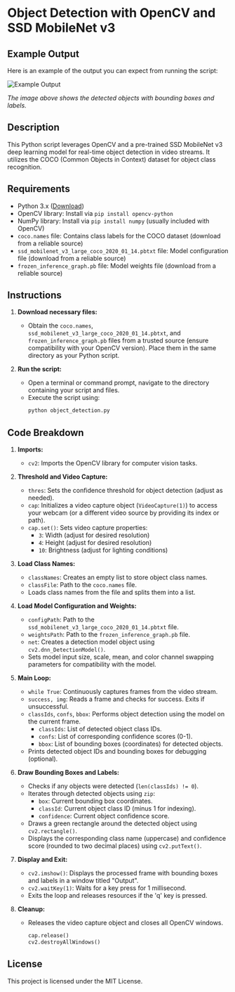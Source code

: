 # Object Detection with OpenCV and SSD MobileNet v3
## Example Output

Here is an example of the output you can expect from running the script:

![Example Output](example_output.png)

*The image above shows the detected objects with bounding boxes and labels.*


## Description

This Python script leverages OpenCV and a pre-trained SSD MobileNet v3 deep learning model for real-time object detection in video streams. It utilizes the COCO (Common Objects in Context) dataset for object class recognition.

## Requirements

- Python 3.x ([Download](https://www.python.org/downloads/))
- OpenCV library: Install via `pip install opencv-python`
- NumPy library: Install via `pip install numpy` (usually included with OpenCV)
- `coco.names` file: Contains class labels for the COCO dataset (download from a reliable source)
- `ssd_mobilenet_v3_large_coco_2020_01_14.pbtxt` file: Model configuration file (download from a reliable source)
- `frozen_inference_graph.pb` file: Model weights file (download from a reliable source)

## Instructions

1. **Download necessary files:**
   - Obtain the `coco.names`, `ssd_mobilenet_v3_large_coco_2020_01_14.pbtxt`, and `frozen_inference_graph.pb` files from a trusted source (ensure compatibility with your OpenCV version). Place them in the same directory as your Python script.

2. **Run the script:**
   - Open a terminal or command prompt, navigate to the directory containing your script and files.
   - Execute the script using:
     ```sh
     python object_detection.py
     ```

## Code Breakdown

1. **Imports:**
   - `cv2`: Imports the OpenCV library for computer vision tasks.

2. **Threshold and Video Capture:**
   - `thres`: Sets the confidence threshold for object detection (adjust as needed).
   - `cap`: Initializes a video capture object (`VideoCapture(1)`) to access your webcam (or a different video source by providing its index or path).
   - `cap.set()`: Sets video capture properties:
     - `3`: Width (adjust for desired resolution)
     - `4`: Height (adjust for desired resolution)
     - `10`: Brightness (adjust for lighting conditions)

3. **Load Class Names:**
   - `classNames`: Creates an empty list to store object class names.
   - `classFile`: Path to the `coco.names` file.
   - Loads class names from the file and splits them into a list.

4. **Load Model Configuration and Weights:**
   - `configPath`: Path to the `ssd_mobilenet_v3_large_coco_2020_01_14.pbtxt` file.
   - `weightsPath`: Path to the `frozen_inference_graph.pb` file.
   - `net`: Creates a detection model object using `cv2.dnn_DetectionModel()`.
   - Sets model input size, scale, mean, and color channel swapping parameters for compatibility with the model.

5. **Main Loop:**
   - `while True`: Continuously captures frames from the video stream.
   - `success, img`: Reads a frame and checks for success. Exits if unsuccessful.
   - `classIds`, `confs`, `bbox`: Performs object detection using the model on the current frame.
     - `classIds`: List of detected object class IDs.
     - `confs`: List of corresponding confidence scores (0-1).
     - `bbox`: List of bounding boxes (coordinates) for detected objects.
   - Prints detected object IDs and bounding boxes for debugging (optional).

6. **Draw Bounding Boxes and Labels:**
   - Checks if any objects were detected (`len(classIds) != 0`).
   - Iterates through detected objects using `zip`:
     - `box`: Current bounding box coordinates.
     - `classId`: Current object class ID (minus 1 for indexing).
     - `confidence`: Current object confidence score.
   - Draws a green rectangle around the detected object using `cv2.rectangle()`.
   - Displays the corresponding class name (uppercase) and confidence score (rounded to two decimal places) using `cv2.putText()`.

7. **Display and Exit:**
   - `cv2.imshow()`: Displays the processed frame with bounding boxes and labels in a window titled "Output".
   - `cv2.waitKey(1)`: Waits for a key press for 1 millisecond.
   - Exits the loop and releases resources if the 'q' key is pressed.

8. **Cleanup:**
   - Releases the video capture object and closes all OpenCV windows.
     ```python
     cap.release()
     cv2.destroyAllWindows()
     ```

## License

This project is licensed under the MIT License.


